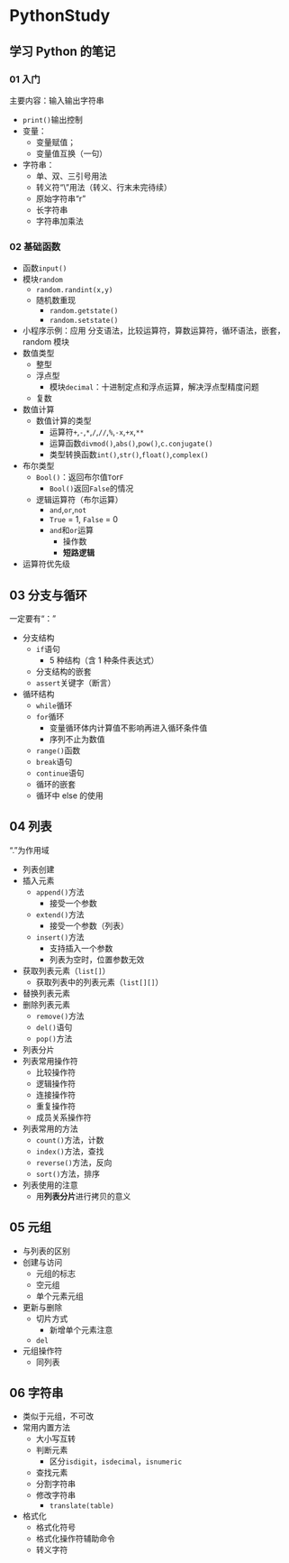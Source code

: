 # PythonStudy

## 学习 Python 的笔记

### 01 入门

主要内容：输入输出字符串

- `print()`输出控制
- 变量：
  - 变量赋值；
  - 变量值互换（一句）
- 字符串：
  - 单、双、三引号用法
  - 转义符“\”用法（转义、行末未完待续）
  - 原始字符串“r”
  - 长字符串
  - 字符串加乘法

### 02 基础函数

- 函数`input()`
- 模块`random`
  - `random.randint(x,y)`
  - 随机数重现
    - `random.getstate()`
    - `random.setstate()`
- 小程序示例：应用 分支语法，比较运算符，算数运算符，循环语法，嵌套，random 模块
- 数值类型
  - 整型
  - 浮点型
    - 模块`decimal`：十进制定点和浮点运算，解决浮点型精度问题
  - 复数
- 数值计算
  - 数值计算的类型
    - 运算符`+`,`-`,`*`,`/`,`//`,`%`,`-x`,`+x`,`**`
    - 运算函数`divmod()`,`abs()`,`pow()`,`c.conjugate()`
    - 类型转换函数`int()`,`str()`,`float()`,`complex()`
- 布尔类型
  - `Bool()`：返回布尔值`T`or`F`
    - `Bool()`返回`False`的情况
  - 逻辑运算符（布尔运算）
    - `and`,`or`,`not`
    - `True` = 1, `False` = 0
    - `and`和`or`运算
      - 操作数
      - **短路逻辑**
- 运算符优先级

## 03 分支与循环

一定要有“：”

- 分支结构
  - `if`语句
    - 5 种结构（含 1 种条件表达式）
  - 分支结构的嵌套
  - `assert`关键字（断言）
- 循环结构
  - `while`循环
  - `for`循环
    - 变量循环体内计算值不影响再进入循环条件值
    - 序列不止为数值
  - `range()`函数
  - `break`语句
  - `continue`语句
  - 循环的嵌套
  - 循环中 else 的使用

## 04 列表

“.”为作用域

- 列表创建
- 插入元素
  - `append()`方法
    - 接受一个参数
  - `extend()`方法
    - 接受一个参数（列表）
  - `insert()`方法
    - 支持插入一个参数
    - 列表为空时，位置参数无效
- 获取列表元素（`list[]`）
  - 获取列表中的列表元素（`list[][]`）
- 替换列表元素
- 删除列表元素
  - `remove()`方法
  - `del()`语句
  - `pop()`方法
- 列表分片
- 列表常用操作符
  - 比较操作符
  - 逻辑操作符
  - 连接操作符
  - 重复操作符
  - 成员关系操作符
- 列表常用的方法
  - `count()`方法，计数
  - `index()`方法，查找
  - `reverse()`方法，反向
  - `sort()`方法，排序
- 列表使用的注意
  - 用**列表分片**进行拷贝的意义

## 05 元组

- 与列表的区别
- 创建与访问
  - 元组的标志
  - 空元组
  - 单个元素元组
- 更新与删除
  - 切片方式
    - 新增单个元素注意
  - `del`
- 元组操作符
  - 同列表

## 06 字符串

- 类似于元组，不可改
- 常用内置方法
  - 大小写互转
  - 判断元素
    - 区分`isdigit`，`isdecimal`，`isnumeric`
  - 查找元素
  - 分割字符串
  - 修改字符串
    - `translate(table)`
- 格式化
  - 格式化符号
  - 格式化操作符辅助命令
  - 转义字符

